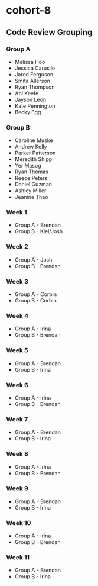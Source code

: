 # cohort-8

## Code Review Grouping

### Group A

* Melissa Hoo
* Jessica Carusilo
* Jared Ferguson
* Smita Allerson
* Ryan Thompson
* Abi Keefe
* Jayson Leon
* Kate Pennington
* Becky Egg

### Group B

* Caroline Muske
* Andrew Kelly
* Parker Patterson
* Meredith Shipp
* Yer Masog
* Ryan Thomas
* Reece Peters
* Daniel Guzman
* Ashley Miller
* Jeanine Thao

### Week 1

* Group A - Brendan
* Group B - Kiel/Josh

### Week 2

* Group A - Josh
* Group B - Brendan

### Week 3

* Group A - Corbin
* Group B - Corbin

### Week 4

* Group A - Irina
* Group B - Brendan

### Week 5

* Group A - Brendan
* Group B - Irina

### Week 6

* Group A - Irina
* Group B - Brendan

### Week 7

* Group A - Brendan
* Group B - Irina

### Week 8

* Group A - Irina
* Group B - Brendan

### Week 9

* Group A - Brendan
* Group B - Irina

### Week 10

* Group A - Irina
* Group B - Brendan

### Week 11

* Group A - Brendan
* Group B - Irina
